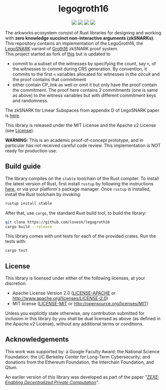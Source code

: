 <h1 align="center">legogroth16</h1>

<p align="center">
    <img src="https://github.com/arkworks-rs/groth16/workflows/CI/badge.svg?branch=master">
    <a href="https://github.com/arkworks-rs/groth16/blob/master/LICENSE-APACHE"><img src="https://img.shields.io/badge/license-APACHE-blue.svg"></a>
    <a href="https://github.com/arkworks-rs/groth16/blob/master/LICENSE-MIT"><img src="https://img.shields.io/badge/license-MIT-blue.svg"></a>
    <a href="https://deps.rs/repo/github/arkworks-rs/groth16"><img src="https://deps.rs/repo/github/arkworks-rs/groth16/status.svg"></a>
</p>

The arkworks ecosystem consist of Rust libraries for designing and working with __zero knowledge succinct non-interactive arguments (zkSNARKs)__. 
This repository contains an implementation of the LegoGroth16, the [LegoSNARK](https://eprint.iacr.org/2019/142) variant of [Groth16](https://eprint.iacr.org/2016/260) zkSNARK proof system.  
This project started as fork of [this](https://github.com/kobigurk/legogro16) but is updated to 
- commit to a subset of the witnesses by specifying the count, say `n`, of the witnesses to commit during CRS generation. 
  By convention, it commits to the first `n` variables allocated for witnesses in the circuit and the proof contains that commitment
- either contain CP_link as well or omit it but only have the proof contain the commitment. The proof here contains 2 commitments (one is same as above)
  to the witness variables but with different commitment keys and randomness. 

The zkSNARK for Linear Subspaces from appendix D of LegoSNARK paper is [here](src/link/snark.rs).


This library is released under the MIT License and the Apache v2 License (see [License](#license)).

**WARNING:** This is an academic proof-of-concept prototype, and in particular has not received careful code review. This implementation is NOT ready for production use.

## Build guide

The library compiles on the `stable` toolchain of the Rust compiler. To install the latest version of Rust, first install `rustup` by following the instructions [here](https://rustup.rs/), or via your platform's package manager. Once `rustup` is installed, install the Rust toolchain by invoking:
```bash
rustup install stable
```

After that, use `cargo`, the standard Rust build tool, to build the library:
```bash
git clone https://github.com/lovesh/legogroth16
cargo build --release
```

This library comes with unit tests for each of the provided crates. Run the tests with:
```bash
cargo test
```

## License

This library is licensed under either of the following licenses, at your discretion.

 * Apache License Version 2.0 ([LICENSE-APACHE](LICENSE-APACHE) or http://www.apache.org/licenses/LICENSE-2.0)
 * MIT license ([LICENSE-MIT](LICENSE-MIT) or http://opensource.org/licenses/MIT)

Unless you explicitly state otherwise, any contribution submitted for inclusion in this library by you shall be dual licensed as above (as defined in the Apache v2 License), without any additional terms or conditions.

## Acknowledgements

This work was supported by:
a Google Faculty Award;
the National Science Foundation;
the UC Berkeley Center for Long-Term Cybersecurity;
and donations from the Ethereum Foundation, the Interchain Foundation, and Qtum.

An earlier version of this library was developed as part of the paper *"[ZEXE: Enabling Decentralized Private Computation][zexe]"*.

[zexe]: https://ia.cr/2018/962
